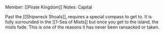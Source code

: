 Member: [[Pirate Kingdom]]
Notes:  Capital

Past the [[Shipwreck Shoals]], requires a special compass to get to.  It is fully surrounded in the [[1-Sea of Mists]] but once you get to the island, the mists fade.  This is one of the reasons it has never been ransacked or taken.